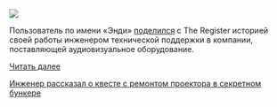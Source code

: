 <!--2025-08-23 09:57:24-->
<div class="yb">
  <div class="rss habr"><img src="https://habrastorage.org/getpro/habr/upload_files/eb3/af1/6d1/eb3af16d1d1b299e919e27427831510c.JPG" /><p>Пользователь по имени «Энди» <a href="https://www.theregister.com/2025/08/22/on_call/" rel="noopener noreferrer nofollow">поделился</a> с The Register историей своей работы инженером технической поддержки в компании, поставляющей аудиовизуальное оборудование.</p> <a href="https://habr.com/ru/articles/940018/#habracut">Читать далее</a> <p class="titl"><a href="https://habr.com/ru/news/940018/?utm_source=habrahabr&utm_medium=rss&utm_campaign=940018">Инженер рассказал о квесте с ремонтом проектора в секретном бункере</a></p></div>
</div>
